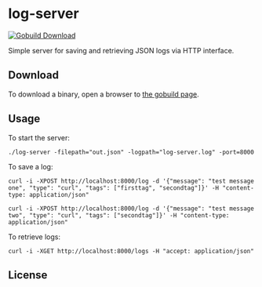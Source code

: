 log-server
==========

[![Gobuild Download](http://gobuild.io/badge/github.com/jgoodall/log-server/download.png)](http://gobuild.io/github.com/jgoodall/log-server)

Simple server for saving and retrieving JSON logs via  HTTP interface. 

## Download

To download a binary, open a browser to [the gobuild page](http://gobuild.io/download/github.com/jgoodall/log-server).

## Usage 

To start the server:

    ./log-server -filepath="out.json" -logpath="log-server.log" -port=8000

To save a log:

    curl -i -XPOST http://localhost:8000/log -d '{"message": "test message one", "type": "curl", "tags": ["firsttag", "secondtag"]}' -H "content-type: application/json"

    curl -i -XPOST http://localhost:8000/log -d '{"message": "test message two", "type": "curl", "tags": ["secondtag"]}' -H "content-type: application/json"

To retrieve logs:

    curl -i -XGET http://localhost:8000/logs -H "accept: application/json"


## License